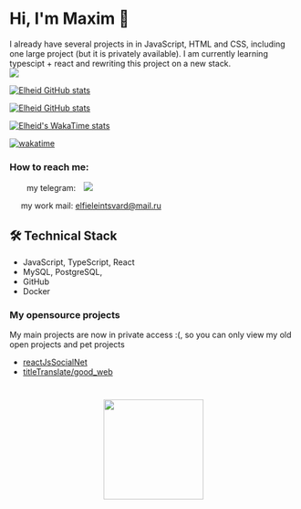 # Hi, I'm Maxim 👋
<p>
I already have several projects in in JavaScript, HTML and CSS, including one large project  (but it is privately available). 
I am currently learning typescipt + react and rewriting this project on a new stack.
       <br>  <img src="https://img.shields.io/badge/React-20232A?style=for-the-badge&logo=react&logoColor=61DAFB"/> </br>
</p>



[![Elheid GitHub stats](https://github-readme-stats.vercel.app/api?username=Elheid&show_icons=true&count_private=true&theme=dracula)](https://github.com/Elheid)

[![Elheid GitHub stats](https://github-readme-stats.vercel.app/api/top-langs?username=Elheid&t&exclude_repo=ulearnCourceC-&theme=dracula&show_icons=true&count_private=true)](https://github.com/Elheid)

[![Elheid's WakaTime stats](https://github-readme-stats.vercel.app/api/wakatime?username=Elheid&count_private=true&theme=dracula)](https://github.com/Elheid/github-readme-stats)

[![wakatime](https://wakatime.com/badge/user/83d1756c-3aa6-4b1d-8292-4086daa7e61a.svg)](https://wakatime.com/@83d1756c-3aa6-4b1d-8292-4086daa7e61a)


### How to reach me:
<div align='left'  style="margin: 0 20px">
   <p>
   <span  style="margin:5px 10px">my telegram:</span>
   <a href="https://t.me/elfieleintsvard">
       <img src="https://img.shields.io/badge/Telegram-2CA5E0?style=for-the-badge&logo=telegram&logoColor=white"/>
   </a>
</p>
<p>
   <span  style="margin:0 px 10px">my work mail:</span> 
   <a href='mailto:elfieleintsvard@mail.ru'>elfieleintsvard@mail.ru</a>
</p>
</div>


## 🛠 Technical Stack
*   JavaScript, TypeScript, React
*   MySQL, PostgreSQL,
*   GitHub
*   Docker

### My opensource projects
My main projects are now in private access :(, 
so you can only view my old open projects and pet projects

*   [reactJsSocialNet](https://github.com/Elheid/reactJsSocialNet)
*   [titleTranslate/good_web](https://github.com/Elheid/TitleTranslateWeb)

<div align="center" style="margin: 40px 0">
   <a href="https://github.com/Elheid/github-profile-views-counter">
       <img width="175px" src="https://komarev.com/ghpvc/?username=Elheid&color=DE002D">
   </a>
</div>
